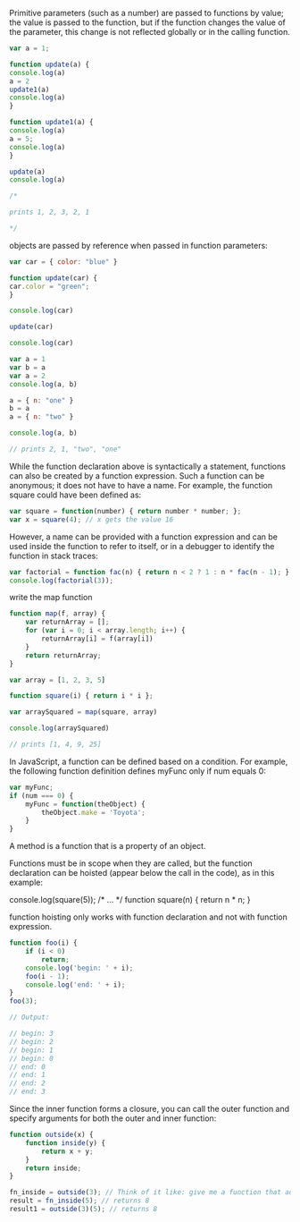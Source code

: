 

Primitive parameters (such as a number) are passed to functions by value; the value is passed to the function, but if the function changes the value of the parameter, this change is not reflected globally or in the calling function.


```javascript 
var a = 1; 

function update(a) {
console.log(a)
a = 2 
update1(a)
console.log(a)
}

function update1(a) {
console.log(a)
a = 5; 
console.log(a)
} 

update(a)
console.log(a)

/* 

prints 1, 2, 3, 2, 1

*/
```

objects are passed by reference when passed in function parameters: 

```javascript
var car = { color: "blue" }

function update(car) {
car.color = "green";
}

console.log(car)

update(car)

console.log(car)
```

```javascript
var a = 1 
var b = a 
var a = 2 
console.log(a, b)

a = { n: "one" }
b = a 
a = { n: "two" }

console.log(a, b)

// prints 2, 1, "two", "one"
```

While the function declaration above is syntactically a statement, functions can also be created by a function expression. Such a function can be anonymous; it does not have to have a name. For example, the function square could have been defined as:

```javascript
var square = function(number) { return number * number; };
var x = square(4); // x gets the value 16
```

However, a name can be provided with a function expression and can be used inside the function to refer to itself, or in a debugger to identify the function in stack traces:

```javascript
var factorial = function fac(n) { return n < 2 ? 1 : n * fac(n - 1); };
console.log(factorial(3));
```

write the map function 

```javascript
function map(f, array) {
    var returnArray = []; 
    for (var i = 0; i < array.length; i++) {
        returnArray[i] = f(array[i])
    }
    return returnArray; 
}

var array = [1, 2, 3, 5]

function square(i) { return i * i };

var arraySquared = map(square, array)

console.log(arraySquared)

// prints [1, 4, 9, 25]
```

In JavaScript, a function can be defined based on a condition. For example, the following function definition defines myFunc only if num equals 0:

```javascript
var myFunc;
if (num === 0) {
    myFunc = function(theObject) {
        theObject.make = 'Toyota';
    }
}
```

A method is a function that is a property of an object.

Functions must be in scope when they are called, but the function declaration can be hoisted (appear below the call in the code), as in this example:

console.log(square(5));
/* ... */
function square(n) { return n * n; }

function hoisting only works with function declaration and not with function expression.

```javascript
function foo(i) {
    if (i < 0)
        return;
    console.log('begin: ' + i);
    foo(i - 1);
    console.log('end: ' + i);
}
foo(3);

// Output:

// begin: 3
// begin: 2
// begin: 1
// begin: 0
// end: 0
// end: 1
// end: 2
// end: 3
```

Since the inner function forms a closure, you can call the outer function and specify arguments for both the outer and inner function:

```javascript
function outside(x) {
    function inside(y) {
        return x + y;
    }   
    return inside;
}

fn_inside = outside(3); // Think of it like: give me a function that adds 3 to whatever you give it
result = fn_inside(5); // returns 8
result1 = outside(3)(5); // returns 8
```

